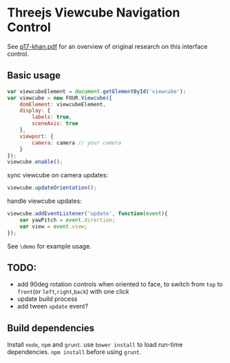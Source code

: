 Threejs Viewcube Navigation Control
===================================

See [p17-khan.pdf](http://www.autodeskresearch.com/pdf/p17-khan.pdf) for an overview of
original research on this interface control.

## Basic usage

```js
var viewcubeElement = document.getElementById('viewcube');
var viewcube = new FOUR.Viewcube({
	domElement: viewcubeElement,
	display: {
		labels: true,
		sceneAxis: true
	},
	viewport: {
		camera: camera // your camera
	}
});
viewcube.enable();
```

sync viewcube on camera updates:
```js
viewcube.updateOrientation();
```

handle viewcube updates:
```js
viewcube.addEventListener('update', function(event){
	var yawPitch = event.direction;
	var view = event.view;
});
```

See `\demo` for example usage.

## TODO:
- add 90deg rotation controls when oriented to face, to switch from `top` to `front`(or `left`,`right`,`back`) with one click
- update build process
- add tween `update` event?

## Build dependencies

Install `node`, `npm` and `grunt`.
use `bower install` to load run-time dependencies. 
`npm install` before using `grunt`.